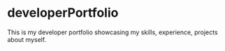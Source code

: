 # developerPortfolio
 This is my developer portfolio showcasing my skills, experience, projects about myself.
